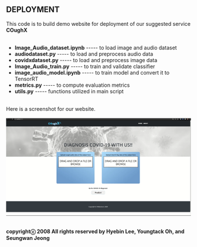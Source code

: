 ## DEPLOYMENT ##
This code is to build demo website for deployment of our suggested service **COughX**<br /><br />

- **Image_Audio_dataset.ipynb**  -----  to load image and audio dataset<br />
- **audiodataset.py**            -----  to load and preprocess audio data<br />
- **covidxdataset.py**           -----  to load and preprocess image data<br />
- **Image_Audio_train.py**       -----  to train and validate classifier<br />
- **image_audio_model.ipynb**    -----  to train model and convert it to TensorRT<br />
- **metrics.py**                 -----  to compute evaluation metrics<br />
- **utils.py**                   -----  functions utilized in main script<br /><br />

Here is a screenshot for our website.<br /><br />
![website_main](./website_main.png)<br /><br />

**copyrightⓒ 2008 All rights reserved by Hyebin Lee, Youngtack Oh, and Seungwan Jeong<br /><br />**

